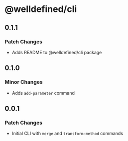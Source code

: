 # @welldefined/cli

## 0.1.1

### Patch Changes

- Adds README to @welldefined/cli package

## 0.1.0

### Minor Changes

- Adds `add-parameter` command

## 0.0.1

### Patch Changes

- Initial CLI with `merge` and `transform-method` commands
